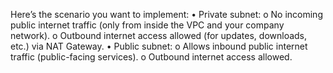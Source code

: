Here’s the scenario you want to implement:
•	Private subnet:
o	No incoming public internet traffic (only from inside the VPC and your company network).
o	Outbound internet access allowed (for updates, downloads, etc.) via NAT Gateway.
•	Public subnet:
o	Allows inbound public internet traffic (public-facing services).
o	Outbound internet access allowed.
